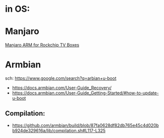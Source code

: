 # in OS:
# Manjaro
[Manjaro ARM for Rockchip TV Boxes](https://forum.manjaro.org/t/manjaro-arm-for-rockchip-tv-boxes/44998)

# Armbian
sch: https://www.google.com/search?q=arbian+u-boot
- https://docs.armbian.com/User-Guide_Recovery/
- https://docs.armbian.com/User-Guide_Getting-Started/#how-to-update-u-boot

## Compilation:
- https://github.com/armbian/build/blob/87fa0628df82db765e45c4d020bb924de329616a/lib/compilation.sh#L117-L325
